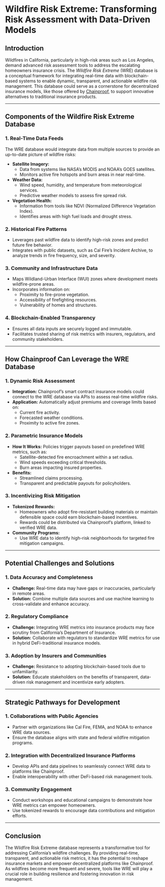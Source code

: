 # Wildfire Risk Extreme: Transforming Risk Assessment with Data-Driven Models

## Introduction

Wildfires in California, particularly in high-risk areas such as Los Angeles, demand advanced risk assessment tools to address the escalating homeowners insurance crisis. The _Wildfire Risk Extreme_ (WRE) database is a conceptual framework for integrating real-time data with blockchain-based systems to enable dynamic, transparent, and actionable wildfire risk management. This database could serve as a cornerstone for decentralized insurance models, like those offered by [Chainproof](../AI/CHAINPROOF.md), to support innovative alternatives to traditional insurance products.

***

## Components of the Wildfire Risk Extreme Database

### 1. **Real-Time Data Feeds**

The WRE database would integrate data from multiple sources to provide an up-to-date picture of wildfire risks:

* **Satellite Imagery:**
  * Data from systems like NASA’s MODIS and NOAA’s GOES satellites.
  * Monitors active fire hotspots and burn areas in near real-time.
* **Weather Data:**
  * Wind speed, humidity, and temperature from meteorological services.
  * Predictive weather models to assess fire spread risk.
* **Vegetation Health:**
  * Information from tools like NDVI (Normalized Difference Vegetation Index).
  * Identifies areas with high fuel loads and drought stress.

### 2. **Historical Fire Patterns**

* Leverages past wildfire data to identify high-risk zones and predict future fire behavior.
* Integrates with public datasets, such as Cal Fire’s Incident Archive, to analyze trends in fire frequency, size, and severity.

### 3. **Community and Infrastructure Data**

* Maps Wildland-Urban Interface (WUI) zones where development meets wildfire-prone areas.
* Incorporates information on:
  * Proximity to fire-prone vegetation.
  * Accessibility of firefighting resources.
  * Vulnerability of homes and structures.

### 4. **Blockchain-Enabled Transparency**

* Ensures all data inputs are securely logged and immutable.
* Facilitates trusted sharing of risk metrics with insurers, regulators, and community stakeholders.

***

## How Chainproof Can Leverage the WRE Database

### 1. **Dynamic Risk Assessment**

* **Integration:** Chainproof’s smart contract insurance models could connect to the WRE database via APIs to assess real-time wildfire risks.
* **Application:** Automatically adjust premiums and coverage limits based on:
  * Current fire activity.
  * Forecasted weather conditions.
  * Proximity to active fire zones.

### 2. **Parametric Insurance Models**

* **How It Works:** Policies trigger payouts based on predefined WRE metrics, such as:
  * Satellite-detected fire encroachment within a set radius.
  * Wind speeds exceeding critical thresholds.
  * Burn areas impacting insured properties.
* **Benefits:**
  * Streamlined claims processing.
  * Transparent and predictable payouts for policyholders.

### 3. **Incentivizing Risk Mitigation**

* **Tokenized Rewards:**
  * Homeowners who adopt fire-resistant building materials or maintain defensible space could earn blockchain-based incentives.
  * Rewards could be distributed via Chainproof’s platform, linked to verified WRE data.
* **Community Programs:**
  * Use WRE data to identify high-risk neighborhoods for targeted fire mitigation campaigns.

***

## Potential Challenges and Solutions

### 1. **Data Accuracy and Completeness**

* **Challenge:** Real-time data may have gaps or inaccuracies, particularly in remote areas.
* **Solution:** Combine multiple data sources and use machine learning to cross-validate and enhance accuracy.

### 2. **Regulatory Compliance**

* **Challenge:** Integrating WRE metrics into insurance products may face scrutiny from California’s Department of Insurance.
* **Solution:** Collaborate with regulators to standardize WRE metrics for use in hybrid DeFi-traditional insurance models.

### 3. **Adoption by Insurers and Communities**

* **Challenge:** Resistance to adopting blockchain-based tools due to unfamiliarity.
* **Solution:** Educate stakeholders on the benefits of transparent, data-driven risk management and incentivize early adopters.

***

## Strategic Pathways for Development

### 1. **Collaborations with Public Agencies**

* Partner with organizations like Cal Fire, FEMA, and NOAA to enhance WRE data sources.
* Ensure the database aligns with state and federal wildfire mitigation programs.

### 2. **Integration with Decentralized Insurance Platforms**

* Develop APIs and data pipelines to seamlessly connect WRE data to platforms like Chainproof.
* Enable interoperability with other DeFi-based risk management tools.

### 3. **Community Engagement**

* Conduct workshops and educational campaigns to demonstrate how WRE metrics can empower homeowners.
* Use tokenized rewards to encourage data contributions and mitigation efforts.

***

## Conclusion

The Wildfire Risk Extreme database represents a transformative tool for addressing California’s wildfire challenges. By providing real-time, transparent, and actionable risk metrics, it has the potential to reshape insurance markets and empower decentralized platforms like Chainproof. As wildfires become more frequent and severe, tools like WRE will play a crucial role in building resilience and fostering innovation in risk management.
